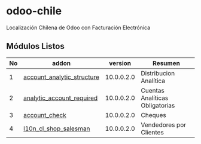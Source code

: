 
# odoo-chile

Localización Chilena de Odoo con Facturación Electrónica

Módulos Listos
---------------
No | addon | version | Resumen
--- | --- | --- | ---
1 |  [account_analytic_structure](account_analytic_structure/) | 10.0.0.2.0 | Distribucion Analítica
2 |  [analytic_account_required](analytic_account_required/) | 10.0.0.2.0 | Cuentas Analíticas Obligatorias
3 |  [account_check](account_check/) | 10.0.0.2.0 | Cheques
4 |  [l10n_cl_shop_salesman](l10n_cl_shop_salesman/) | 10.0.0.2.0 | Vendedores por Clientes

